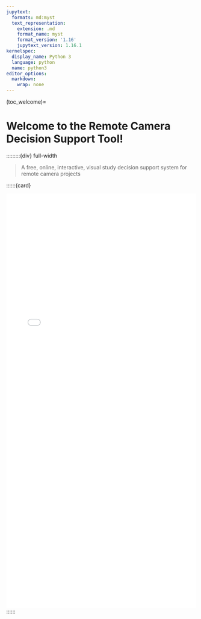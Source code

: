 ```yaml
---
jupytext:
  formats: md:myst
  text_representation:
    extension: .md
    format_name: myst
    format_version: '1.16'
    jupytext_version: 1.16.1
kernelspec:
  display_name: Python 3
  language: python
  name: python3
editor_options:
  markdown:
    wrap: none
---
```

(toc_welcome)=
# Welcome to the Remote Camera Decision Support Tool!

:::::::::{div} full-width
<br>
> A free, online, interactive, visual study decision support system for remote camera projects

::::::{card}

<!-- https://shiny.posit.co/r/gallery/life-sciences/biodiversity-national-parks/-->

<iframe 
    width="100%"
    height="1100"
    src="/http://rc-decision-support-tool.ca/voila/render/objective.ipynb?"
    frameborder="0" 
    allow="accelerometer; autoplay; clipboard-write; encrypted-media; gyroscope; picture-in-picture"
    allowfullscreen>
</iframe>
::::::